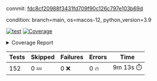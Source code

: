 commit: [fdc8cf20988f3431fd709f90c126c797e103b69d](https://github.com/rcmdnk/homebrew-file/tree/fdc8cf20988f3431fd709f90c126c797e103b69d)

condition: branch=main, os=macos-12, python_version=3.9

[![test](https://github.com/rcmdnk/homebrew-file/actions/workflows/test.yml/badge.svg)](https://github.com/rcmdnk/homebrew-file/actions/runs/4525907143)
<a href="https://github.com/rcmdnk/homebrew-file/blob/fdc8cf20988f3431fd709f90c126c797e103b69d/README.md"><img alt="Coverage" src="https://img.shields.io/badge/Coverage-54%25-orange.svg" /></a><details><summary>Coverage Report </summary><table><tr><th>File</th><th>Stmts</th><th>Miss</th><th>Cover</th><th>Missing</th></tr><tbody><tr><td colspan="5"><b>bin</b></td></tr><tr><td>&nbsp; &nbsp;<a href="https://github.com/rcmdnk/homebrew-file/blob/fdc8cf20988f3431fd709f90c126c797e103b69d/bin/brew-file">brew-file</a></td><td>1881</td><td>858</td><td>54%</td><td><a href="https://github.com/rcmdnk/homebrew-file/blob/fdc8cf20988f3431fd709f90c126c797e103b69d/bin/brew-file#L43-L58">43&ndash;58</a>, <a href="https://github.com/rcmdnk/homebrew-file/blob/fdc8cf20988f3431fd709f90c126c797e103b69d/bin/brew-file#L63-L65">63&ndash;65</a>, <a href="https://github.com/rcmdnk/homebrew-file/blob/fdc8cf20988f3431fd709f90c126c797e103b69d/bin/brew-file#L158">158</a>, <a href="https://github.com/rcmdnk/homebrew-file/blob/fdc8cf20988f3431fd709f90c126c797e103b69d/bin/brew-file#L273">273</a>, <a href="https://github.com/rcmdnk/homebrew-file/blob/fdc8cf20988f3431fd709f90c126c797e103b69d/bin/brew-file#L292">292</a>, <a href="https://github.com/rcmdnk/homebrew-file/blob/fdc8cf20988f3431fd709f90c126c797e103b69d/bin/brew-file#L357">357</a>, <a href="https://github.com/rcmdnk/homebrew-file/blob/fdc8cf20988f3431fd709f90c126c797e103b69d/bin/brew-file#L360-L363">360&ndash;363</a>, <a href="https://github.com/rcmdnk/homebrew-file/blob/fdc8cf20988f3431fd709f90c126c797e103b69d/bin/brew-file#L377-L382">377&ndash;382</a>, <a href="https://github.com/rcmdnk/homebrew-file/blob/fdc8cf20988f3431fd709f90c126c797e103b69d/bin/brew-file#L420-L425">420&ndash;425</a>, <a href="https://github.com/rcmdnk/homebrew-file/blob/fdc8cf20988f3431fd709f90c126c797e103b69d/bin/brew-file#L436">436</a>, <a href="https://github.com/rcmdnk/homebrew-file/blob/fdc8cf20988f3431fd709f90c126c797e103b69d/bin/brew-file#L641">641</a>, <a href="https://github.com/rcmdnk/homebrew-file/blob/fdc8cf20988f3431fd709f90c126c797e103b69d/bin/brew-file#L643">643</a>, <a href="https://github.com/rcmdnk/homebrew-file/blob/fdc8cf20988f3431fd709f90c126c797e103b69d/bin/brew-file#L645">645</a>, <a href="https://github.com/rcmdnk/homebrew-file/blob/fdc8cf20988f3431fd709f90c126c797e103b69d/bin/brew-file#L662-L666">662&ndash;666</a>, <a href="https://github.com/rcmdnk/homebrew-file/blob/fdc8cf20988f3431fd709f90c126c797e103b69d/bin/brew-file#L679-L684">679&ndash;684</a>, <a href="https://github.com/rcmdnk/homebrew-file/blob/fdc8cf20988f3431fd709f90c126c797e103b69d/bin/brew-file#L694">694</a>, <a href="https://github.com/rcmdnk/homebrew-file/blob/fdc8cf20988f3431fd709f90c126c797e103b69d/bin/brew-file#L710">710</a>, <a href="https://github.com/rcmdnk/homebrew-file/blob/fdc8cf20988f3431fd709f90c126c797e103b69d/bin/brew-file#L714-L718">714&ndash;718</a>, <a href="https://github.com/rcmdnk/homebrew-file/blob/fdc8cf20988f3431fd709f90c126c797e103b69d/bin/brew-file#L736-L750">736&ndash;750</a>, <a href="https://github.com/rcmdnk/homebrew-file/blob/fdc8cf20988f3431fd709f90c126c797e103b69d/bin/brew-file#L843-L858">843&ndash;858</a>, <a href="https://github.com/rcmdnk/homebrew-file/blob/fdc8cf20988f3431fd709f90c126c797e103b69d/bin/brew-file#L886">886</a>, <a href="https://github.com/rcmdnk/homebrew-file/blob/fdc8cf20988f3431fd709f90c126c797e103b69d/bin/brew-file#L897-L898">897&ndash;898</a>, <a href="https://github.com/rcmdnk/homebrew-file/blob/fdc8cf20988f3431fd709f90c126c797e103b69d/bin/brew-file#L906">906</a>, <a href="https://github.com/rcmdnk/homebrew-file/blob/fdc8cf20988f3431fd709f90c126c797e103b69d/bin/brew-file#L919-L924">919&ndash;924</a>, <a href="https://github.com/rcmdnk/homebrew-file/blob/fdc8cf20988f3431fd709f90c126c797e103b69d/bin/brew-file#L928-L930">928&ndash;930</a>, <a href="https://github.com/rcmdnk/homebrew-file/blob/fdc8cf20988f3431fd709f90c126c797e103b69d/bin/brew-file#L934-L937">934&ndash;937</a>, <a href="https://github.com/rcmdnk/homebrew-file/blob/fdc8cf20988f3431fd709f90c126c797e103b69d/bin/brew-file#L1032-L1034">1032&ndash;1034</a>, <a href="https://github.com/rcmdnk/homebrew-file/blob/fdc8cf20988f3431fd709f90c126c797e103b69d/bin/brew-file#L1037">1037</a>, <a href="https://github.com/rcmdnk/homebrew-file/blob/fdc8cf20988f3431fd709f90c126c797e103b69d/bin/brew-file#L1043">1043</a>, <a href="https://github.com/rcmdnk/homebrew-file/blob/fdc8cf20988f3431fd709f90c126c797e103b69d/bin/brew-file#L1066-L1069">1066&ndash;1069</a>, <a href="https://github.com/rcmdnk/homebrew-file/blob/fdc8cf20988f3431fd709f90c126c797e103b69d/bin/brew-file#L1131">1131</a>, <a href="https://github.com/rcmdnk/homebrew-file/blob/fdc8cf20988f3431fd709f90c126c797e103b69d/bin/brew-file#L1160">1160</a>, <a href="https://github.com/rcmdnk/homebrew-file/blob/fdc8cf20988f3431fd709f90c126c797e103b69d/bin/brew-file#L1193">1193</a>, <a href="https://github.com/rcmdnk/homebrew-file/blob/fdc8cf20988f3431fd709f90c126c797e103b69d/bin/brew-file#L1196">1196</a>, <a href="https://github.com/rcmdnk/homebrew-file/blob/fdc8cf20988f3431fd709f90c126c797e103b69d/bin/brew-file#L1208">1208</a>, <a href="https://github.com/rcmdnk/homebrew-file/blob/fdc8cf20988f3431fd709f90c126c797e103b69d/bin/brew-file#L1210">1210</a>, <a href="https://github.com/rcmdnk/homebrew-file/blob/fdc8cf20988f3431fd709f90c126c797e103b69d/bin/brew-file#L1241">1241</a>, <a href="https://github.com/rcmdnk/homebrew-file/blob/fdc8cf20988f3431fd709f90c126c797e103b69d/bin/brew-file#L1245">1245</a>, <a href="https://github.com/rcmdnk/homebrew-file/blob/fdc8cf20988f3431fd709f90c126c797e103b69d/bin/brew-file#L1249-L1252">1249&ndash;1252</a>, <a href="https://github.com/rcmdnk/homebrew-file/blob/fdc8cf20988f3431fd709f90c126c797e103b69d/bin/brew-file#L1254-L1257">1254&ndash;1257</a>, <a href="https://github.com/rcmdnk/homebrew-file/blob/fdc8cf20988f3431fd709f90c126c797e103b69d/bin/brew-file#L1286-L1300">1286&ndash;1300</a>, <a href="https://github.com/rcmdnk/homebrew-file/blob/fdc8cf20988f3431fd709f90c126c797e103b69d/bin/brew-file#L1305-L1308">1305&ndash;1308</a>, <a href="https://github.com/rcmdnk/homebrew-file/blob/fdc8cf20988f3431fd709f90c126c797e103b69d/bin/brew-file#L1311-L1317">1311&ndash;1317</a>, <a href="https://github.com/rcmdnk/homebrew-file/blob/fdc8cf20988f3431fd709f90c126c797e103b69d/bin/brew-file#L1322">1322</a>, <a href="https://github.com/rcmdnk/homebrew-file/blob/fdc8cf20988f3431fd709f90c126c797e103b69d/bin/brew-file#L1330">1330</a>, <a href="https://github.com/rcmdnk/homebrew-file/blob/fdc8cf20988f3431fd709f90c126c797e103b69d/bin/brew-file#L1336-L1341">1336&ndash;1341</a>, <a href="https://github.com/rcmdnk/homebrew-file/blob/fdc8cf20988f3431fd709f90c126c797e103b69d/bin/brew-file#L1352-L1374">1352&ndash;1374</a>, <a href="https://github.com/rcmdnk/homebrew-file/blob/fdc8cf20988f3431fd709f90c126c797e103b69d/bin/brew-file#L1402">1402</a>, <a href="https://github.com/rcmdnk/homebrew-file/blob/fdc8cf20988f3431fd709f90c126c797e103b69d/bin/brew-file#L1418-L1425">1418&ndash;1425</a>, <a href="https://github.com/rcmdnk/homebrew-file/blob/fdc8cf20988f3431fd709f90c126c797e103b69d/bin/brew-file#L1430-L1446">1430&ndash;1446</a>, <a href="https://github.com/rcmdnk/homebrew-file/blob/fdc8cf20988f3431fd709f90c126c797e103b69d/bin/brew-file#L1451-L1455">1451&ndash;1455</a>, <a href="https://github.com/rcmdnk/homebrew-file/blob/fdc8cf20988f3431fd709f90c126c797e103b69d/bin/brew-file#L1469-L1516">1469&ndash;1516</a>, <a href="https://github.com/rcmdnk/homebrew-file/blob/fdc8cf20988f3431fd709f90c126c797e103b69d/bin/brew-file#L1519-L1550">1519&ndash;1550</a>, <a href="https://github.com/rcmdnk/homebrew-file/blob/fdc8cf20988f3431fd709f90c126c797e103b69d/bin/brew-file#L1555-L1587">1555&ndash;1587</a>, <a href="https://github.com/rcmdnk/homebrew-file/blob/fdc8cf20988f3431fd709f90c126c797e103b69d/bin/brew-file#L1592-L1673">1592&ndash;1673</a>, <a href="https://github.com/rcmdnk/homebrew-file/blob/fdc8cf20988f3431fd709f90c126c797e103b69d/bin/brew-file#L1676-L1685">1676&ndash;1685</a>, <a href="https://github.com/rcmdnk/homebrew-file/blob/fdc8cf20988f3431fd709f90c126c797e103b69d/bin/brew-file#L1698">1698</a>, <a href="https://github.com/rcmdnk/homebrew-file/blob/fdc8cf20988f3431fd709f90c126c797e103b69d/bin/brew-file#L1703">1703</a>, <a href="https://github.com/rcmdnk/homebrew-file/blob/fdc8cf20988f3431fd709f90c126c797e103b69d/bin/brew-file#L1708-L1747">1708&ndash;1747</a>, <a href="https://github.com/rcmdnk/homebrew-file/blob/fdc8cf20988f3431fd709f90c126c797e103b69d/bin/brew-file#L1751-L1860">1751&ndash;1860</a>, <a href="https://github.com/rcmdnk/homebrew-file/blob/fdc8cf20988f3431fd709f90c126c797e103b69d/bin/brew-file#L1870-L1882">1870&ndash;1882</a>, <a href="https://github.com/rcmdnk/homebrew-file/blob/fdc8cf20988f3431fd709f90c126c797e103b69d/bin/brew-file#L1886">1886</a>, <a href="https://github.com/rcmdnk/homebrew-file/blob/fdc8cf20988f3431fd709f90c126c797e103b69d/bin/brew-file#L1895-L1973">1895&ndash;1973</a>, <a href="https://github.com/rcmdnk/homebrew-file/blob/fdc8cf20988f3431fd709f90c126c797e103b69d/bin/brew-file#L1981-L2026">1981&ndash;2026</a>, <a href="https://github.com/rcmdnk/homebrew-file/blob/fdc8cf20988f3431fd709f90c126c797e103b69d/bin/brew-file#L2029-L2036">2029&ndash;2036</a>, <a href="https://github.com/rcmdnk/homebrew-file/blob/fdc8cf20988f3431fd709f90c126c797e103b69d/bin/brew-file#L2040-L2041">2040&ndash;2041</a>, <a href="https://github.com/rcmdnk/homebrew-file/blob/fdc8cf20988f3431fd709f90c126c797e103b69d/bin/brew-file#L2046-L2090">2046&ndash;2090</a>, <a href="https://github.com/rcmdnk/homebrew-file/blob/fdc8cf20988f3431fd709f90c126c797e103b69d/bin/brew-file#L2099-L2135">2099&ndash;2135</a>, <a href="https://github.com/rcmdnk/homebrew-file/blob/fdc8cf20988f3431fd709f90c126c797e103b69d/bin/brew-file#L2138-L2144">2138&ndash;2144</a>, <a href="https://github.com/rcmdnk/homebrew-file/blob/fdc8cf20988f3431fd709f90c126c797e103b69d/bin/brew-file#L2148-L2156">2148&ndash;2156</a>, <a href="https://github.com/rcmdnk/homebrew-file/blob/fdc8cf20988f3431fd709f90c126c797e103b69d/bin/brew-file#L2178-L2179">2178&ndash;2179</a>, <a href="https://github.com/rcmdnk/homebrew-file/blob/fdc8cf20988f3431fd709f90c126c797e103b69d/bin/brew-file#L2183">2183</a>, <a href="https://github.com/rcmdnk/homebrew-file/blob/fdc8cf20988f3431fd709f90c126c797e103b69d/bin/brew-file#L2194-L2195">2194&ndash;2195</a>, <a href="https://github.com/rcmdnk/homebrew-file/blob/fdc8cf20988f3431fd709f90c126c797e103b69d/bin/brew-file#L2205-L2374">2205&ndash;2374</a>, <a href="https://github.com/rcmdnk/homebrew-file/blob/fdc8cf20988f3431fd709f90c126c797e103b69d/bin/brew-file#L2380-L2535">2380&ndash;2535</a>, <a href="https://github.com/rcmdnk/homebrew-file/blob/fdc8cf20988f3431fd709f90c126c797e103b69d/bin/brew-file#L2563">2563</a>, <a href="https://github.com/rcmdnk/homebrew-file/blob/fdc8cf20988f3431fd709f90c126c797e103b69d/bin/brew-file#L2588">2588</a>, <a href="https://github.com/rcmdnk/homebrew-file/blob/fdc8cf20988f3431fd709f90c126c797e103b69d/bin/brew-file#L2665">2665</a>, <a href="https://github.com/rcmdnk/homebrew-file/blob/fdc8cf20988f3431fd709f90c126c797e103b69d/bin/brew-file#L2670-L2681">2670&ndash;2681</a>, <a href="https://github.com/rcmdnk/homebrew-file/blob/fdc8cf20988f3431fd709f90c126c797e103b69d/bin/brew-file#L2705-L2713">2705&ndash;2713</a>, <a href="https://github.com/rcmdnk/homebrew-file/blob/fdc8cf20988f3431fd709f90c126c797e103b69d/bin/brew-file#L2736">2736</a>, <a href="https://github.com/rcmdnk/homebrew-file/blob/fdc8cf20988f3431fd709f90c126c797e103b69d/bin/brew-file#L2748">2748</a>, <a href="https://github.com/rcmdnk/homebrew-file/blob/fdc8cf20988f3431fd709f90c126c797e103b69d/bin/brew-file#L2764">2764</a>, <a href="https://github.com/rcmdnk/homebrew-file/blob/fdc8cf20988f3431fd709f90c126c797e103b69d/bin/brew-file#L2778-L2782">2778&ndash;2782</a>, <a href="https://github.com/rcmdnk/homebrew-file/blob/fdc8cf20988f3431fd709f90c126c797e103b69d/bin/brew-file#L2786-L2789">2786&ndash;2789</a>, <a href="https://github.com/rcmdnk/homebrew-file/blob/fdc8cf20988f3431fd709f90c126c797e103b69d/bin/brew-file#L2792-L2795">2792&ndash;2795</a>, <a href="https://github.com/rcmdnk/homebrew-file/blob/fdc8cf20988f3431fd709f90c126c797e103b69d/bin/brew-file#L2798-L2806">2798&ndash;2806</a>, <a href="https://github.com/rcmdnk/homebrew-file/blob/fdc8cf20988f3431fd709f90c126c797e103b69d/bin/brew-file#L2835-L2842">2835&ndash;2842</a>, <a href="https://github.com/rcmdnk/homebrew-file/blob/fdc8cf20988f3431fd709f90c126c797e103b69d/bin/brew-file#L2853-L2860">2853&ndash;2860</a>, <a href="https://github.com/rcmdnk/homebrew-file/blob/fdc8cf20988f3431fd709f90c126c797e103b69d/bin/brew-file#L2941-L2943">2941&ndash;2943</a>, <a href="https://github.com/rcmdnk/homebrew-file/blob/fdc8cf20988f3431fd709f90c126c797e103b69d/bin/brew-file#L2964">2964</a>, <a href="https://github.com/rcmdnk/homebrew-file/blob/fdc8cf20988f3431fd709f90c126c797e103b69d/bin/brew-file#L2970">2970</a>, <a href="https://github.com/rcmdnk/homebrew-file/blob/fdc8cf20988f3431fd709f90c126c797e103b69d/bin/brew-file#L2981-L3593">2981&ndash;3593</a>, <a href="https://github.com/rcmdnk/homebrew-file/blob/fdc8cf20988f3431fd709f90c126c797e103b69d/bin/brew-file#L3597">3597</a></td></tr><tr><td><b>TOTAL</b></td><td><b>1881</b></td><td><b>858</b></td><td><b>54%</b></td><td>&nbsp;</td></tr></tbody></table></details>

| Tests | Skipped | Failures | Errors | Time |
| ----- | ------- | -------- | -------- | ------------------ |
| 152 | 0 :zzz: | 0 :x: | 0 :fire: | 9m 13s :stopwatch: |

